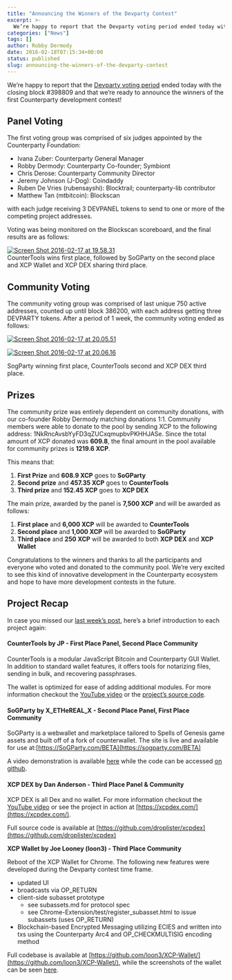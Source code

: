 ```yaml
---
title: "Announcing the Winners of the Devparty Contest"
excerpt: >-
  We’re happy to report that the Devparty voting period ended today with the closing block #398809 and that we’re ready to announce the winners of the first Counterparty development contest! Panel Voting The first voting group was comprised of six judges appointed by the Counterparty Foundation: Ivana Zuber: Counterparty General Manager Robby Dermody: Counterparty Co-founder;
categories: ["News"]
tags: []
author: Robby Dermody
date: 2016-02-18T07:15:34+00:00
status: published
slug: announcing-the-winners-of-the-devparty-contest
---
```


We’re happy to report that the [Devparty voting period](http://counterparty.local/news/introducing-devparty-projects-and-announcing-the-start-of-the-voting-period/) ended today with the closing block #398809 and that we’re ready to announce the winners of the first Counterparty development contest!

## Panel Voting

The first voting group was comprised of six judges appointed by the Counterparty Foundation:

-   Ivana Zuber: Counterparty General Manager
-   Robby Dermody: Counterparty Co-founder; Symbiont
-   Chris Derose: Counterparty Community Director
-   Jeremy Johnson (J-Dog): Coindaddy
-   Ruben De Vries (rubensayshi): Blocktrail; counterparty-lib contributor
-   Matthew Tan (mtbitcoin): Blockscan

with each judge receiving 3 DEVPANEL tokens to send to one or more of the competing project addresses.

Voting was being monitored on the Blockscan scoreboard, and the final results are as follows:

[![Screen Shot 2016-02-17 at 19.58.31](http://counterparty.local/wp-content/uploads/2016/02/Screen-Shot-2016-02-17-at-19.58.31.png)](http://counterparty.local/wp-content/uploads/2016/02/Screen-Shot-2016-02-17-at-19.58.31.png)[  
](http://counterparty.local/wp-content/uploads/2016/02/Screen-Shot-2016-02-17-at-19.58.31.png)CounterTools wins first place, followed by SoGParty on the second place and XCP Wallet and XCP DEX sharing third place.

## Community Voting

The community voting group was comprised of last unique 750 active addresses, counted up until block 386200, with each address getting three DEVPARTY tokens. After a period of 1 week, the community voting ended as follows:

[![Screen Shot 2016-02-17 at 20.05.51](http://counterparty.local/wp-content/uploads/2016/02/Screen-Shot-2016-02-17-at-20.05.51.png)](http://counterparty.local/wp-content/uploads/2016/02/Screen-Shot-2016-02-17-at-20.05.51.png)

[![Screen Shot 2016-02-17 at 20.06.16](http://counterparty.local/wp-content/uploads/2016/02/Screen-Shot-2016-02-17-at-20.06.16.png)](http://counterparty.local/wp-content/uploads/2016/02/Screen-Shot-2016-02-17-at-20.06.16.png)

SogParty winning first place, CounterTools second and XCP DEX third place.

## Prizes

The community prize was entirely dependent on community donations, with our co-founder Robby Dermody matching donations 1:1. Community members were able to donate to the pool by sending XCP to the following address: 1NkRncAvsbYyFD3qZUCxqmupbvPKHHJASe. Since the total amount of XCP donated was **609.8**, the final amount in the pool available for community prizes is **1219.6 XCP**.

This means that:

1.  **First Prize** and **608.9 XCP** goes to **SoGParty**
2.  **Second prize** and **457.35 XCP** goes to **CounterTools**
3.  **Third prize** and **152.45 XCP** goes to **XCP DEX**

The main prize, awarded by the panel is **7,500 XCP** and will be awarded as follows:

1.  **First place** and **6,000 XCP** will be awarded to **CounterTools**
2.  **Second place** and **1,000 XCP** will be awarded to **SoGParty**
3.  **Third place** and **250 XCP** will be awarded to both **XCP DEX** and **XCP Wallet**

Congratulations to the winners and thanks to all the participants and everyone who voted and donated to the community pool. We’re very excited to see this kind of innovative development in the Counterparty ecosystem and hope to have more development contests in the future.

## Project Recap

In case you missed our [last week’s post](http://counterparty.local/news/introducing-devparty-projects-and-announcing-the-start-of-the-voting-period/), here’s a brief introduction to each project again:

#### **CounterTools by JP - First Place Panel, Second Place Community**

CounterTools is a modular JavaScript Bitcoin and Counterparty GUI Wallet. In addition to standard wallet features, it offers tools for notarizing files, sending in bulk, and recovering passphrases.

The wallet is optimized for ease of adding additional modules. For more information checkout the [YouTube video](https://youtu.be/s9rMLkKWlho) or the [project’s source code](https://github.com/Jpja/CounterTools).

#### **SoGParty by X_ETHeREAL_X - Second Place Panel, First Place Community**

SoGParty is a webwallet and marketplace tailored to Spells of Genesis game assets and built off of a fork of counterwallet. The site is live and available for use at:[https://SoGParty.com/BETA](https://sogparty.com/BETA)

A video demonstration is available [here](https://youtu.be/BOwzwAx3RfQ) while the code can be accessed [on github](https://github.com/x-ETHeREAL-x/SOGParty).

#### **XCP DEX by Dan Anderson - Third Place Panel & Community**

XCP DEX is all Dex and no wallet. For more information checkout the [YouTube video](https://www.youtube.com/watch?v=y7LcLgcczcc) or see the project in action at [https://xcpdex.com/](https://xcpdex.com/).

Full source code is available at [https://github.com/droplister/xcpdex](https://github.com/droplister/xcpdex)

**XCP Wallet by Joe Looney (loon3) - Third Place Community**

Reboot of the XCP Wallet for Chrome. The following new features were developed during the Devparty contest time frame.

-   updated UI
-   broadcasts via OP_RETURN
-   client-side subasset prototype
    -   see subassets.md for protocol spec
    -   see Chrome-Extension/test/register_subasset.html to issue subassets (uses OP_RETURN)
-   Blockchain-based Encrypted Messaging utilizing ECIES and written into txs using the Counterparty Arc4 and OP_CHECKMULTISIG encoding method

Full codebase is available at [https://github.com/loon3/XCP-Wallet/](https://github.com/loon3/XCP-Wallet/), while the screenshots of the wallet can be seen [here](https://imgur.com/a/6gFzu).